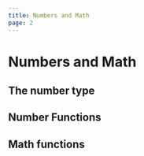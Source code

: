 ```yaml
---
title: Numbers and Math
page: 2
---
```


# Numbers and Math

## The number type

## Number Functions

## Math functions
